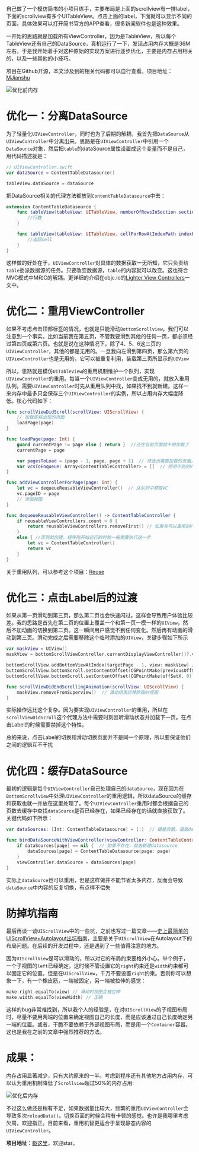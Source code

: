 自己做了一个模仿简书的小项目练手，主要布局是上面的scrollview有一排label，下面的scrollview有多个UITableView。点击上面的label，下面就可以显示不同的页面。具体效果可以打开简书官方的APP查看，很多新闻软件也是这种效果。

一开始的思路就是加载所有ViewController，因为是TableView，所以每个TableView还有自己的DataSource，真机运行了一下，发现占用内存大概是36M左右。于是我开始着手对这种原始的实现方案进行逐步优化，主要是内存占用相关的，以及一些其他的小技巧。

项目在Github开源，本文涉及到的相关代码都可以自行查看。项目地址：[MJianshu](https://github.com/Wl201314/MJianshu)

![优化前内存](https://user-gold-cdn.xitu.io/2018/2/16/1619ef2841dad7df?w=600&h=587&f=jpeg&s=36182)

# 优化一：分离DataSource

为了轻量化`UIViewController`，同时也为了后期的解耦，我首先把`DataSource`从`UIViewController`中分离出来。思路是在`UIViewController`中引用一个`DataSource`对象，然后把`table`的dataSource属性设置成这个变量而不是自己，用代码描述就是：

```swift
// UIViewController.swift
var dataSource = ContentTableDatasource()

tableView.dataSource = dataSource
```

把DataSource相关的代理方法都放到`ContentTableDatasource`中去：

```swift
extension ContentTableDatasource {
    func tableView(tableView: UITableView, numberOfRowsInSection section: Int) -> Int {
        //行数
    }

    func tableView(tableView: UITableView, cellForRowAtIndexPath indexPath: NSIndexPath) -> UITableViewCell {
        //返回cell
    }
}
```

这样做的好处在于，`UIViewController`对具体的数据获取一无所知，它只负责给`table`委派数据源的任务。只要改变数据源，`table`的内容就可以改变。这也符合MVC模式中M和C的解耦。更详细的介绍在objc.io的[Lighter View Controllers](https://www.objc.io/issues/1-view-controllers/lighter-view-controllers/)一文中。

# 优化二：重用ViewController

如果不考虑点击顶部标签的情况，也就是只能滑动`BottomScrollview`，我们可以注意到一个事实。比如当前我在第五页，不管我要滑到其他的任何一页，都必须经过第四页或第六页。也就是说在这种情况下，除了4、5、6这三页的`UIViewController`，其他的都是无用的。一旦我向左滑到第四页，那么第六页的`UIViewController`也是无用的，它可以被重复利用，装载第三页所显示的`UIView`

所以，思路就是模仿`UITableView`的重用机制维护一个队列，实现`UIViewController`的重用。每当一个`UIViewController`变成无用的，就放入重用队列。需要`UIViewController`时先从重用队列中找，如果找不到就新建。这样一来内存中最多只会保存三个`UIViewController`的实例，所以占用内存大幅度降低。核心代码如下：

```swift
func scrollViewDidScroll(scrollView: UIScrollView) {
    // 加载即将出现的页面
    loadPage(page)
}

func loadPage(page: Int) {
    guard currentPage != page else { return }  //还在当前页面就不用加载了
    currentPage = page

    var pagesToLoad = [page - 1, page, page + 1]  // 筛选出需要加载的页面，一般只有一个
    var vcsToEnqueue: Array<ContentTableController> = []  // 把用不到的ViewController入队
}

func addViewControllerForPage(page: Int) {
    let vc = dequeueReusableViewController()  // 从队列中获取VC
    vc.pageID = page
    // 添加视图
}

func dequeueReusableViewController() -> ContentTableController {
    if reusableViewControllers.count > 0 {
        return reusableViewControllers.removeFirst() // 如果有可以重用的VC就直接返回
    }
    else { //否则就创建。程序刚开始运行的时候一般需要执行这一步
        let vc = ContentTableController()
        return vc
    }
}
```

关于重用队列，可以参考这个项目：[Reuse](https://github.com/allenhsu/UIScrollView-Samples/tree/master/Reuse)

# 优化三：点击Label后的过渡

如果从第一页滑动到第三页，那么第二页也会快速闪过。这样会导致用户体验比较差。我的思路是首先在第二页的位置上覆盖一个和第一页一模一样的`UIView`，然后不加动画的切换到第二页。这一瞬间用户感觉不到任何变化。然后再有动画的滑动到第三页。滑动完成之后需要移除这个临时添加的`UIView`，关键步骤如下所示

```swift
var maskView = UIView()
maskView = bottomScrollViewController.currentDisplayViewController()?.view // 获取用于遮盖的view

bottomScrollView.addBottomViewAtIndex(targetPage - 1, view: maskView) // 把view添加到目标页的前一页
buttomScrollView.bottomScroll.setContentOffset(CGPointMake(previousOffSetX, 0), animated: false)  //无动画滑动
buttomScrollView.bottomScroll.setContentOffset(CGPointMake(offSetX, 0), animated: true) //有动画滑动

func scrollViewDidEndScrollingAnimation(scrollView: UIScrollView) {
    maskView.removeFromSuperview()  // 滑动结束后移除临时视图
}
```

实际操作远比这个复杂。因为要实现`UIViewController`的重用，所以在`scrollViewDidScroll`这个代理方法中需要时刻监听滑动状态并加载下一页。在点击Label的时候需要禁掉这个特性。

总的来说，点击Label的切换和滑动切换页面并不是同一个原理，所以要保证他们之间的逻辑互不干扰

# 优化四：缓存DataSource

最初的逻辑是每个`UIViewController`自己处理自己的`dataSource`，现在因为在`BottomScrollview`中处理`UIViewController`的重用逻辑，所以dataSource的缓存和获取也就一并放在这里处理了。每个`UIViewController`重用时都会根据自己的页数去缓存中查找`dataSource`是否已经存在，如果已经存在的话就直接获取了。关键代码如下所示：

```swift
var dataSources: [Int: ContentTableDatasource] = [:]  // 键是页数，值是datasource对象

func bindDataSourceWithViewController(viewController: ContentTableController, page: Int) {
    if dataSources[page] == nil {  // 如果不存在，就去新建datasource
        dataSources[page] = ContentTableDatasource(page: page)
    }
    viewController.dataSource = dataSources[page]
}
```

实际上`dataSource`也可以重用，但是这样做并不能节省太多内存，反而会导致`dataSource`中内容的反复切换，有点得不偿失

# 防掉坑指南

最后再谈一谈`UIScrollView`中的一些坑，之前也写过一篇文章——[史上最简单的UIScrollView+Autolayout出坑指南](http://www.jianshu.com/p/f7f1ba67c3ca)，主要是关于`UIScrollView`在Autolayout下的布局问题。在后续的开发过程中，还是遇到了一些值得注意的地方。

因为`UIScrollView`是可以滑动的，所以对它的布局约束要格外小心。举个例子，一个子视图的`left`已经确定，这时候不管设置它的`right`约束还是`width`约束都可以固定它的位置。但是在`UIScrollView`，千万不要设置`right`约束。否则你可以想象一下，有一个橡皮筋，一端被固定，另一端被拉伸的感觉：

```swift
make.right.equalTo(view) // 滑动时视图会被拉伸
make.width.equalTo(viewWidth) // 正确
```

这样的bug非常难找到，所以我个人的经验是，在对`UIScrollView`的子视图布局时，尽量不要用两端的位置来确定视图自己的长度，而是应该通过自己长度确定另一端的位置。或者，干脆不要依赖于外部视图布局，而是用一个`Container`容器。这也是我在之前的文章中强烈推荐的方法。

# 成果：

内存占用显著减少，只有大约原来的一半。考虑到程序还有其他地方占用内存，可以认为重用机制降低了`Scrollview`超过50%的内存占用:

![优化后内存](https://user-gold-cdn.xitu.io/2018/2/16/1619ef2b22abe154?w=600&h=593&f=jpeg&s=35191)

不过这么做还是稍有不足，如果数据量比较大，频繁的重用`UIViewController`会导致多次`reloadData()`。切换页面的时候会稍有卡顿的感觉。也许是我哪里考虑欠周，欢迎指正。目前来看，重用机智更适合于呈现静态内容的`UIViewController`。

**项目地址**：[戳这里](https://github.com/Wl201314/MJianshu)，欢迎star。
